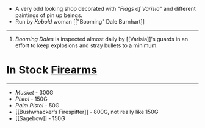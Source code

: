 - A very odd looking shop decorated with "*Flags of Varisia*" and different paintings of pin up beings.
- Run by *Kobold* woman [["Booming" Dale Burnhart]]

---
1. *Booming Dales* is inspected almost daily by [[Varisia]]'s guards in an effort to keep explosions and stray bullets to a minimum.

# In Stock [Firearms](http://dnd5e.wikidot.com/fighter:gunslinger:firearm-properties)
---
- *Musket* - 300G
- *Pistol* - 150G
- *Palm Pistol* - 50G
- [[Bushwhacker’s Firespitter]] - 800G, not really like 150G
- [[Sagebow]] - 150G